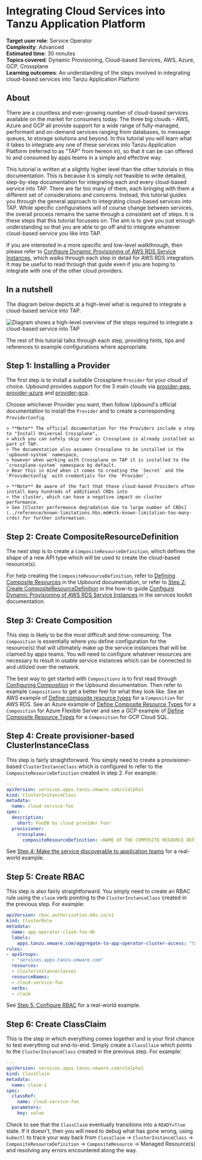 # Integrating Cloud Services into Tanzu Application Platform

**Target user role**:       Service Operator<br />
**Complexity**:             Advanced<br />
**Estimated time**:         30 minutes<br />
**Topics covered**:         Dynamic Provisioning, Cloud-based Services, AWS, Azure, GCP, Crossplane<br />
**Learning outcomes**:      An understanding of the steps involved in integrating cloud-based services into Tanzu Application Platform<br />

## About

There are a countless and ever-growing number of cloud-based services available on the market for consumers today. The three big clouds - AWS, Azure and GCP all provide support for a wide range of fully-managed, performant and on-demand services ranging from databases, to message queues, to storage solutions and beyond. In this tutorial you will learn what it takes to integrate any one of these services into Tanzu Application Platform (referred to as "TAP" from hereon in), so that it can be can offered to and consumed by apps teams in a simple and effective way.

This tutorial is written at a slightly higher level than the other tutorials in this documentation. This is because it is simply not feasible to write detailed, step-by-step documentation for integrating each and every cloud-based service into TAP. There are far too many of them, each bringing with them a different set of considerations and concerns. Instead, this tutorial guides you through the general approach to integrating cloud-based services into TAP. While specific configurations will of course change between services, the overall process remains the same through a consistent set of steps. It is these steps that this tutorial focusses on. The aim is to give you just enough understanding so that you are able to go off and to integrate whatever cloud-based service you like into TAP.

If you are interested in a more specific and low-level walkthrough, then please refer to [Configure Dynamic Provisioning of AWS RDS Service Instances](../how-to-guides/dynamic-provisioning-rds.hbs.md), which walks through each step in detail for AWS RDS integration. It may be useful to read through that guide even if you are hoping to integrate with one of the other cloud providers.

## In a nutshell

The diagram below depicts at a high-level what is required to integrate a cloud-based service into TAP.

![Diagram shows a high-level overview of the steps required to integrate a cloud-based service into TAP](../../images/stk-integrate-cloud-service.png)

The rest of this tutorial talks through each step, providing hints, tips and references to example configurations where appropriate.

## Step 1: Installing a Provider

The first step is to install a suitable Crossplane `Provider` for your cloud of choice. Upbound provides support for the 3 main clouds via [provider-aws](https://marketplace.upbound.io/providers/upbound/provider-aws/latest), [provider-azure](https://marketplace.upbound.io/providers/upbound/provider-azure/latest) and [provider-gcp](https://marketplace.upbound.io/providers/upbound/provider-gcp/latest).

Choose whichever Provider you want, then follow Upbound's official documentation to install the `Provider` and to create a corresponding `ProviderConfig`.

    > **Note** The official documentation for the Providers include a step to "Install Universal Crossplane",
    > which you can safely skip over as Crossplane is already installed as part of TAP.
    > The documentation also assumes Crossplane to be installed in the `upbound-system` namespace,
    > however when working with Crossplane on TAP it is installed to the `crossplane-system` namespace by default.
    > Bear this in mind when it comes to creating the `Secret` and the `ProviderConfig` with credentials for the `Provider`.

    > **Note** Be aware of the fact that these cloud-based Providers often install many hundreds of additional CRDs into
    > the cluster, which can have a negative impact on cluster performance.
    > See [Cluster performance degradation due to large number of CRDs](../reference/known-limitations.hbs.md#stk-known-limitation-too-many-crds) for further information.

## Step 2: Create CompositeResourceDefinition

The next step is to create a `CompositeResourceDefinition`, which defines the shape of a new API type which will be used to create the cloud-based resource(s).

For help creating the `CompositeResourceDefinition`, refer to [Defining Composite Resources](https://docs.crossplane.io/latest/concepts/composition/#defining-composite-resources) in the Upbound documentation, or refer to [Step 2: Create CompositeResourceDefinition](../how-to-guides/dynamic-provisioning-rds.hbs.md#compositeresourcedef) in the how-to guide [Configure Dynamic Provisioning of AWS RDS Service Instances](../how-to-guides/dynamic-provisioning-rds.hbs.md) in the services toolkit documentation.

## Step 3: Create Composition

This step is likely to be the most difficult and time-consuming. The `Composition` is essentially where you define configuration for the resource(s) that will ultimately make up the service instances that will be claimed by apps teams. You will need to configure whatever resources are necessary to result in usable service instances which can be connected to and utilized over the network.

The best way to get started with `Compositions` is to first read through [Configuring Composition](https://docs.crossplane.io/v1.11/concepts/composition/#configuring-composition) in the Upbound documentation. Then refer to example `Compositions` to get a better feel for what they look like. See an AWS example of [Define composite resource types](https://docs.vmware.com/en/Services-Toolkit-for-VMware-Tanzu-Application-Platform/0.9/svc-tlk/usecases-consuming_aws_rds_with_crossplane.html#define-composite-resource-types-5) for a `Composition` for AWS RDS. See an Azure example of [Define Composite Resource Types](https://docs.vmware.com/en/Services-Toolkit-for-VMware-Tanzu-Application-Platform/0.9/svc-tlk/usecases-consuming_azure_database_with_crossplane.html#define-composite-resource-types-7) for a `Composition` for Azure Flexible Server and see a GCP example of [Define Composite Resource Types](https://docs.vmware.com/en/Services-Toolkit-for-VMware-Tanzu-Application-Platform/0.9/svc-tlk/usecases-consuming_gcp_sql_with_crossplane.html#define-composite-resource-types-5) for a `Composition` for GCP Cloud SQL.

## Step 4: Create provisioner-based ClusterInstanceClass

This step is fairly straightforward. You simply need to create a provisioner-based `ClusterInstanceClass` which is configured to refer to the `CompositeResourceDefinition` created in step 2. For example:

```yaml
---
apiVersion: services.apps.tanzu.vmware.com/v1alpha1
kind: ClusterInstanceClass
metadata:
  name: cloud-service-foo
spec:
  description:
    short: FooDB by cloud provider Foo!
  provisioner:
    crossplane:
      compositeResourceDefinition: <NAME OF THE COMPOSITE RESOURCE DEFINITION>
```

See [Step 4: Make the service discoverable to application teams](../how-to-guides/dynamic-provisioning-rds.hbs.md#make-discoverable) for a real-world example.

## Step 5: Create RBAC

This step is also fairly straightforward. You simply need to create an RBAC rule using the `claim` verb pointing to the `ClusterInstanceClass` created in the previous step. For example:

```yaml
apiVersion: rbac.authorization.k8s.io/v1
kind: ClusterRole
metadata:
  name: app-operator-claim-foo-db
  labels:
    apps.tanzu.vmware.com/aggregate-to-app-operator-cluster-access: "true"
rules:
- apiGroups:
  - "services.apps.tanzu.vmware.com"
  resources:
  - clusterinstanceclasses
  resourceNames:
  - cloud-service-foo
  verbs:
  - claim
```

See [Step 5: Configure RBAC](../how-to-guides/dynamic-provisioning-rds.hbs.md#configure-rbac) for a real-world example.

## Step 6: Create ClassClaim

This is the step in which everything comes together and is your first chance to test everything out end-to-end. Simply create a `ClassClaim` which points to the `ClusterInstanceClass` created in the previous step. For example:

```yaml
---
apiVersion: services.apps.tanzu.vmware.com/v1alpha1
kind: ClassClaim
metadata:
  name: claim-1
spec:
  classRef:
    name: cloud-service-foo
  parameters:
    key: value
```

Check to see that the `ClassClaim` eventually transitions into a `READY=True` state. If it doesn't, then you will need to debug what has gone wrong, using `kubectl` to trace your way back from `ClassClaim` -> `ClusterInstanceClass` -> `CompositeResourceDefinition` -> `CompositeResource` -> Managed Resource(s) and resolving any errors encountered along the way.
